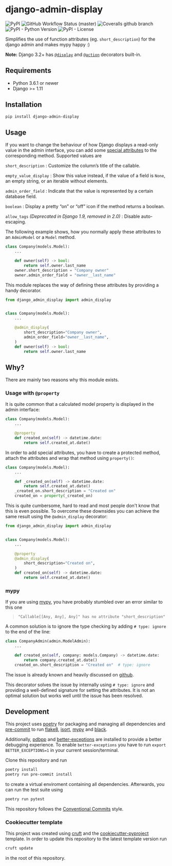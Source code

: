 # django-admin-display

![PyPI](https://img.shields.io/pypi/v/django-admin-display?style=flat-square)
![GitHub Workflow Status (master)](https://img.shields.io/github/workflow/status/escaped/django-admin-display/Test%20&%20Lint/master?style=flat-square)
![Coveralls github branch](https://img.shields.io/coveralls/github/escaped/django-admin-display/master?style=flat-square)
![PyPI - Python Version](https://img.shields.io/pypi/pyversions/django-admin-display?style=flat-square)
![PyPI - License](https://img.shields.io/pypi/l/django-admin-display?style=flat-square)


Simplifies the use of function attributes (eg. `short_description`) for the django admin and makes mypy happy :)

**Note:** Django 3.2+ has [`@display`](https://docs.djangoproject.com/en/stable/ref/contrib/admin/#the-display-decorator) and [`@action`](https://docs.djangoproject.com/en/stable/ref/contrib/admin/actions/#the-action-decorator) decorators built-in.

## Requirements

* Python 3.6.1 or newer
* Django >= 1.11

## Installation

```sh
pip install django-admin-display
```

## Usage

If you want to change the behaviour of how Django displays a read-only value in the admin interface,
you can add some [special attributes](https://docs.djangoproject.com/en/stable/ref/contrib/admin/#django.contrib.admin.ModelAdmin.list_display) to the corresponding method.
Supported values are

`short_description`
: Customize the column’s title of the callable.

`empty_value_display`
: Show this value instead, if the value of a field is `None`, an empty string, or an iterable without elements.

`admin_order_field`
: Indicate that the value is represented by a certain database field.

`boolean`
: Display a pretty “on” or “off” icon if the method returns a boolean.

`allow_tags` _(Deprecated in Django 1.9, removed in 2.0)_
: Disable auto-escaping.

The following example shows, how you normally apply these attributes to an `AdminModel` or a `Model` method.

```python
class Company(models.Model):
    ...

    def owner(self) -> bool:
        return self.owner.last_name
    owner.short_description = "Company owner"
    owner.admin_order_field = "owner__last_name"
```

This module replaces the way of defining these attributes by providing a handy decorator.

```python
from django_admin_display import admin_display


class Company(models.Model):
    ...

    @admin_display(
        short_description="Company owner",
        admin_order_field="owner__last_name",
    )
    def owner(self) -> bool:
        return self.owner.last_name
```

## Why?

There are mainly two reasons why this module exists.

### Usage with `@property`

It is quite common that a calculated model property is displayed in the admin interface:

```python
class Company(models.Model):
    ...

    @property
    def created_on(self) -> datetime.date:
        return self.created_at.date()
```

In order to add special attributes, you have to create a protected method,
attach the attributes and wrap that method using `property()`:

```python
class Company(models.Model):
    ...

    def _created_on(self) -> datetime.date:
        return self.created_at.date()
    _created_on.short_description = "Created on"
    created_on = property(_created_on)
```

This is quite cumbersome, hard to read and most people don't know that this is even possible.
To overcome these downsides you can achieve the same result using the `@admin_display` decorator:

```python
from django_admin_display import admin_display


class Company(models.Model):
    ...

    @property
    @admin_display(
        short_description="Created on",
    )
    def created_on(self) -> datetime.date:
        return self.created_at.date()
```

### mypy

If you are using [mypy](http://mypy-lang.org/), you have probably stumbled over an error similar to this one

> `"Callable[[Any, Any], Any]" has no attribute "short_description"`

A common solution is to ignore the type checking by adding `# type: ignore` to the end of the line:

```python
class CompanyAdmin(admin.ModelAdmin):
    ...

    def created_on(self, company: models.Company) -> datetime.date:
        return company.created_at.date()
    created_on.short_description = "Created on"  # type: ignore
```

The issue is already known and heavily discussed on [github](https://github.com/python/mypy/issues/2087).

This decorator solves the issue by internally using `# type: ignore` and providing a well-defined signature for setting the attributes.
It is not an optimal solution but works well until the issue has been resolved.

## Development

This project uses [poetry](https://poetry.eustace.io/) for packaging and
managing all dependencies and [pre-commit](https://pre-commit.com/) to run
[flake8](https://flake8.pycqa.org/), [isort](https://pycqa.github.io/isort/),
[mypy](http://mypy-lang.org/) and [black](https://github.com/python/black).

Additionally, [pdbpp](https://github.com/pdbpp/pdbpp) and [better-exceptions](https://github.com/qix-/better-exceptions) are installed to provide a better debugging experience.
To enable `better-exceptions` you have to run `export BETTER_EXCEPTIONS=1` in your current session/terminal.

Clone this repository and run

```sh
poetry install
poetry run pre-commit install
```

to create a virtual enviroment containing all dependencies.
Afterwards, you can run the test suite using

```sh
poetry run pytest
```

This repository follows the [Conventional Commits](https://www.conventionalcommits.org/)
style.

### Cookiecutter template

This project was created using [cruft](https://github.com/cruft/cruft) and the
[cookiecutter-pyproject](https://github.com/escaped/cookiecutter-pypackage) template.
In order to update this repository to the latest template version run

```sh
cruft update
```

in the root of this repository.
